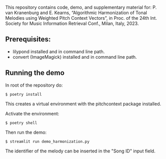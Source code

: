 This repository contains code, demo, and supplementary material for: P. van Kranenburg and E. Kearns, “Algorithmic Harmonization of Tonal Melodies using Weighted Pitch Context Vectors”, in Proc. of the 24th Int. Society for Music Information Retrieval Conf., Milan, Italy, 2023.

## Prerequisites:
- lilypond installed and in command line path.
- convert (ImageMagick) installed and in command line path.

## Running the demo
In root of the repository do:
```
$ poetry install
```
This creates a virtual environment with the pitchcontext package installed.

Activate the environment:
```
$ poetry shell
```

Then run the demo:
```
$ streamlit run demo_harmonization.py
```
The identifier of the melody can be inserted in the "Song ID" input field.
